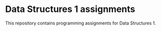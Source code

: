 # Data Structures 1 assignments

This repository contains programming assignments for Data Structures 1.
